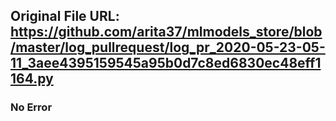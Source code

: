 ## Original File URL: https://github.com/arita37/mlmodels_store/blob/master/log_pullrequest/log_pr_2020-05-23-05-11_3aee4395159545a95b0d7c8ed6830ec48eff1164.py<br />

### No Error